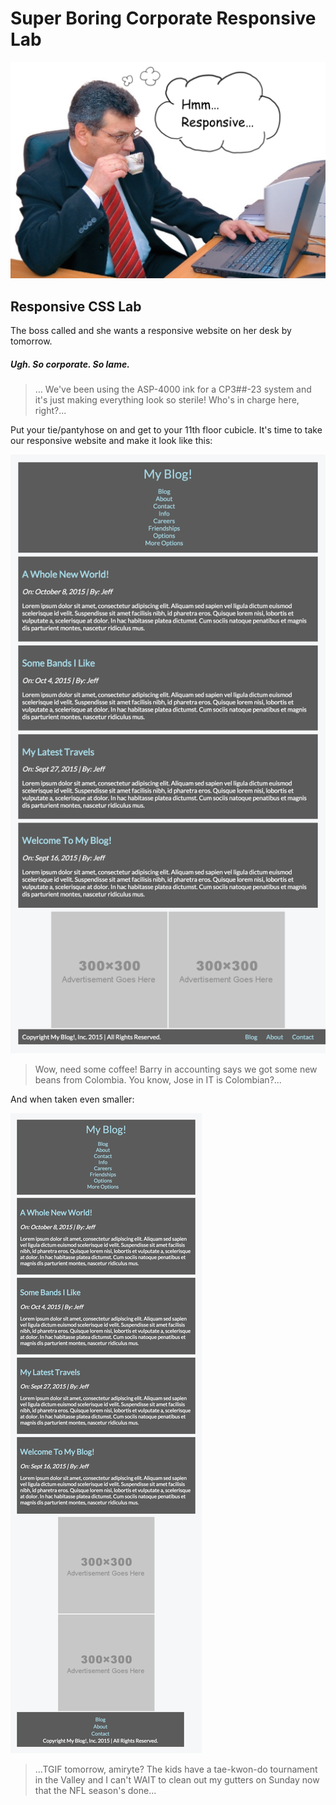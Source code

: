# Super Boring Corporate Responsive Lab

![repsonsive](assets/sbc_responsive.png)

## Responsive CSS Lab

The boss called and she wants a responsive website on her desk by tomorrow.

##### Ugh. So corporate. So lame.

> … We've been using the ASP-4000 ink for a CP3##-23 system and it's just making everything look so sterile! Who's in charge here, right?...

Put your tie/pantyhose on and get to your 11th floor cubicle. It's time to take our responsive website and make it look like this:

![Media Query 1](assets/media_query1.png)

> Wow, need some coffee! Barry in accounting says we got some new beans from Colombia. You know, Jose in IT is Colombian?...

And when taken even smaller:

![Media Query 2](assets/media_query2.png)

> ...TGIF tomorrow, amiryte? The kids have a tae-kwon-do tournament in the Valley and I can't WAIT to clean out my gutters on Sunday now that the NFL season's done...

